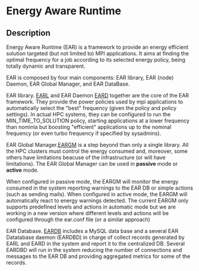 # Energy Aware Runtime
Description
-----------
Energy Aware Runtime (EAR) is a framework to provide an energy efficient solution targeted (but not limited to) MPI applications. It aims at finding the optimal frequency for a job according to its selected energy policy, being totally dynamic and transparent.

EAR is composed by four main components: EAR library, EAR (node) Daemon, EAR Global Manager, and EAR DataBase.

EAR library. [EARL](./library/README.md) and EAR Daemon [EARD](./daemon/README.md) together are the core of the EAR framework. They provide the power policies used by mpi applications to automatically select the "best" frequency (given the policy and policy settings). In actual HPC systems, they can be configured to run the MIN_TIME_TO_SOLUTION policy, starting applications at a lower frequency than nominla but boosting "efficient" applications up to the nominal frequency (or even turbo frequency if specified by sysadmins).

EAR Global Manager.[EARGM](./global_manager/README.md) is a step beyond than only a single library. All the HPC clusters must control the energy consumed and, moreover, some others have limitations beacuse of the infrastructure (or will have limitations). The EAR Global Manager can be used in **passive** mode or **active** mode.

When configured in passive mode, the EARGM will monitor the energy consumed in the system reporting warnings to the EAR DB or simple actions (such as sending mails). When configured in active mode, the EARGM will automatically react to energy warnings detected. The current EARGM only supports predefined levels and actions in automatic mode but we are working in a new version where different levels and actions will be configured through the ear.conf file (or a similar approach) 

EAR Database. [EARDB](./database_cache/README.md) includes a MySQL data base and a several EAR Datatabase daemon (EARDBD) in charge of collect records generated by EARL and EARD in the system and report it to the centralized DB. Several EARDBD will run in the system reducing the number of connections and messages to the EAR DB and providing aggregated metrics for some of the records. 





